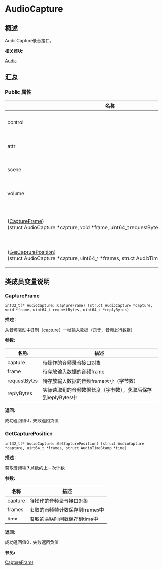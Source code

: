 # AudioCapture


## **概述**

AudioCapture录音接口。

**相关模块:**

[Audio](_audio.md)


## **汇总**


### Public 属性

  | 名称 | 描述 | 
| -------- | -------- |
| control | 音频控制能力接口，详情参考[AudioControl](_audio_control.md)。 | 
| attr | 音频属性能力接口，详情参考[AudioAttribute](_audio_attribute.md)。 | 
| scene | 音频场景能力接口，详情参考[AudioScene](_audio_scene.md)。 | 
| volume | 音频音量能力接口，详情参考[AudioVolume](_audio_volume.md)。 | 
| ([CaptureFrame](#captureframe))(struct&nbsp;AudioCapture&nbsp;\*capture,&nbsp;void&nbsp;\*frame,&nbsp;uint64_t&nbsp;requestBytes,&nbsp;uint64_t&nbsp;\*replyBytes) | 从音频驱动中录制（capture）一帧输入数据（录音，音频上行数据）。 | 
| ([GetCapturePosition](#getcaptureposition))(struct&nbsp;AudioCapture&nbsp;\*capture,&nbsp;uint64_t&nbsp;\*frames,&nbsp;struct&nbsp;AudioTimeStamp&nbsp;\*time) | 获取音频输入帧数的上一次计数。 | 


## **类成员变量说明**


### CaptureFrame

  
```
int32_t(* AudioCapture::CaptureFrame) (struct AudioCapture *capture, void *frame, uint64_t requestBytes, uint64_t *replyBytes)
```

**描述：**

从音频驱动中录制（capture）一帧输入数据（录音，音频上行数据）

**参数:**

  | 名称 | 描述 | 
| -------- | -------- |
| capture | 待操作的音频录音接口对象 | 
| frame | 待存放输入数据的音频frame | 
| requestBytes | 待存放输入数据的音频frame大小（字节数） | 
| replyBytes | 实际读取到的音频数据长度（字节数），获取后保存到replyBytes中 | 

**返回:**

成功返回值0，失败返回负值


### GetCapturePosition

  
```
int32_t(* AudioCapture::GetCapturePosition) (struct AudioCapture *capture, uint64_t *frames, struct AudioTimeStamp *time)
```

**描述：**

获取音频输入帧数的上一次计数

**参数:**

  | 名称 | 描述 | 
| -------- | -------- |
| capture | 待操作的音频录音接口对象 | 
| frames | 获取的音频帧计数保存到frames中 | 
| time | 获取的关联时间戳保存到time中 | 

**返回:**

成功返回值0，失败返回负值

**参见:**

[CaptureFrame](#captureframe)

